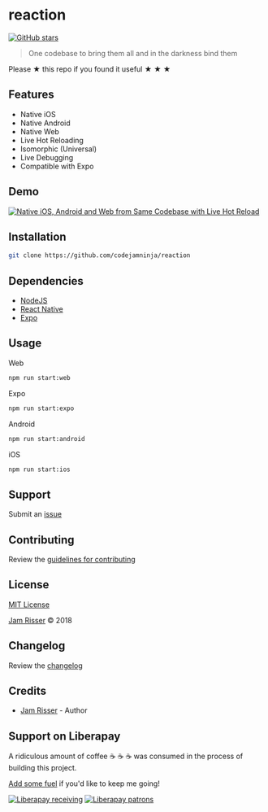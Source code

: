 # reaction

[![GitHub stars](https://img.shields.io/github/stars/codejamninja/reaction.svg?style=social&label=Stars)](https://github.com/codejamninja/reaction)

> One codebase to bring them all and in the darkness bind them

Please ★ this repo if you found it useful ★ ★ ★


## Features

* Native iOS
* Native Android
* Native Web
* Live Hot Reloading
* Isomorphic (Universal)
* Live Debugging
* Compatible with Expo


## Demo

[![Native iOS, Android and Web from Same Codebase with Live Hot Reload](http://img.youtube.com/vi/RHo6JZ7A8VY/0.jpg)](http://www.youtube.com/watch?v=RHo6JZ7A8VY "Native iOS, Android and Web from Same Codebase with Live Hot Reload")


## Installation

```sh
git clone https://github.com/codejamninja/reaction
```


## Dependencies

* [NodeJS](https://nodejs.org)
* [React Native](https://facebook.github.io/react-native)
* [Expo](https://expo.io)


## Usage

Web

```sh
npm run start:web
```

Expo

```sh
npm run start:expo
```

Android

```sh
npm run start:android
```

iOS

```sh
npm run start:ios
```


## Support

Submit an [issue](https://github.com/codejamninja/reaction/issues/new)


## Contributing

Review the [guidelines for contributing](https://github.com/codejamninja/reaction/blob/master/CONTRIBUTING.md)


## License

[MIT License](https://github.com/codejamninja/reaction/blob/master/LICENSE)

[Jam Risser](https://codejam.ninja) © 2018


## Changelog

Review the [changelog](https://github.com/codejamninja/reaction/blob/master/CHANGELOG.md)


## Credits

* [Jam Risser](https://codejam.ninja) - Author


## Support on Liberapay

A ridiculous amount of coffee ☕ ☕ ☕ was consumed in the process of building this project.

[Add some fuel](https://liberapay.com/codejamninja/donate) if you'd like to keep me going!

[![Liberapay receiving](https://img.shields.io/liberapay/receives/codejamninja.svg?style=flat-square)](https://liberapay.com/codejamninja/donate)
[![Liberapay patrons](https://img.shields.io/liberapay/patrons/codejamninja.svg?style=flat-square)](https://liberapay.com/codejamninja/donate)
